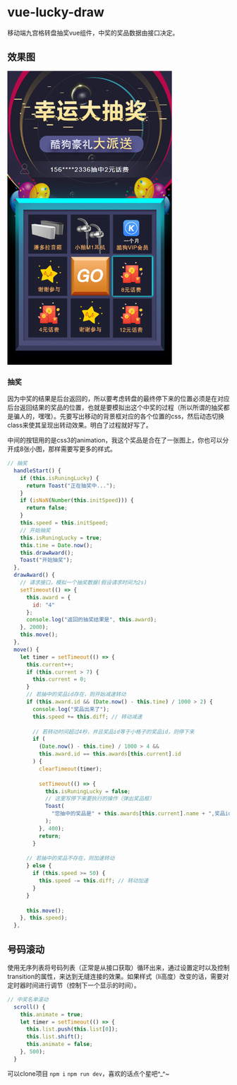 # vue-lucky-draw
移动端九宫格转盘抽奖vue组件，中奖的奖品数据由接口决定。  

## 效果图
![效果图](./vue-lucky-draw/src/assets/demo/01.jpg)

### 抽奖
因为中奖的结果是后台返回的，所以要考虑转盘的最终停下来的位置必须是在对应后台返回结果的奖品的位置，也就是要模拟出这个中奖的过程（所以所谓的抽奖都是骗人的，嘿嘿）。先要写出移动的背景框对应的各个位置的css，然后动态切换class来使其呈现出转动效果。明白了过程就好写了。   

中间的按钮用的是css3的animation，我这个奖品是合在了一张图上，你也可以分开成8张小图，那样需要写更多的样式。
```javascript
// 抽奖
  handleStart() {
    if (this.isRuningLucky) {
      return Toast("正在抽奖中...");
    }
    if (isNaN(Number(this.initSpeed))) {
      return false;
    }
    this.speed = this.initSpeed;
    // 开始抽奖
    this.isRuningLucky = true;
    this.time = Date.now();
    this.drawAward();
    Toast("开始抽奖");
  },
  drawAward() {
    // 请求接口，模拟一个抽奖数据(假设请求时间为2s)
    setTimeout(() => {
      this.award = {
        id: "4"
      };
      console.log("返回的抽奖结果是", this.award);
    }, 2000);
    this.move();
  },
  move() {
    let timer = setTimeout(() => {
      this.current++;
      if (this.current > 7) {
        this.current = 0;
      }
      // 若抽中的奖品id存在，则开始减速转动
      if (this.award.id && (Date.now() - this.time) / 1000 > 2) {
        console.log("奖品出来了");
        this.speed += this.diff; // 转动减速
        
        // 若转动时间超过4秒，并且奖品id等于小格子的奖品id，则停下来
        if (
          (Date.now() - this.time) / 1000 > 4 &&
          this.award.id == this.awards[this.current].id
        ) {
          clearTimeout(timer);

          setTimeout(() => {
            this.isRuningLucky = false;
            // 这里写停下来要执行的操作（弹出奖品框）
            Toast(
              "您抽中的奖品是" + this.awards[this.current].name + ",奖品id是" + this.awards[this.current].id
            );
          }, 400);
          return;
        }

      // 若抽中的奖品不存在，则加速转动
      } else {
        if (this.speed >= 50) {
          this.speed -= this.diff; // 转动加速
        }
      }

      this.move();
    }, this.speed);
  },
```     

## 号码滚动
使用无序列表将号码列表（正常是从接口获取）循环出来，通过设置定时以及控制transition的属性，来达到无缝连接的效果。如果样式（li高度）改变的话，需要对定时器时间进行调节（控制下一个显示的时间）。   
```javascript
// 中奖名单滚动
  scroll() {
    this.animate = true;
    let timer = setTimeout(() => {
      this.list.push(this.list[0]);
      this.list.shift();
      this.animate = false;
    }, 500);
  }
```

可以clone项目 `npm i`  `npm run dev`，喜欢的话点个星吧^_^~



